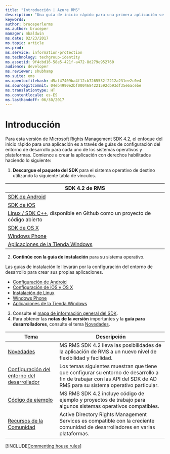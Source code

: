 ```yaml
---
title: "Introducción | Azure RMS"
description: "Una guía de inicio rápido para una primera aplicación se realiza a través de las guías de configuración del entorno de desarrollo para cada uno de los sistemas operativos y plataformas."
keywords: 
author: bruceperlerms
ms.author: bruceper
manager: mbaldwin
ms.date: 02/23/2017
ms.topic: article
ms.prod: 
ms.service: information-protection
ms.technology: techgroup-identity
ms.assetid: 9f4cbd16-58e5-421f-a472-8d279e952760
audience: developer
ms.reviewer: shubhamp
ms.suite: ems
ms.openlocfilehash: d5af47409ba4f12cb7265532f2212a231ee2c0e4
ms.sourcegitcommit: 04eb4990e2bf0004684221592cb93df35e6acebe
ms.translationtype: HT
ms.contentlocale: es-ES
ms.lasthandoff: 06/30/2017
---
```

# <a name="get-started"></a>Introducción

Para esta versión de Microsoft Rights Management SDK 4.2, el enfoque del inicio rápido para una aplicación es a través de guías de configuración del entorno de desarrollo para cada uno de los sistemas operativos y plataformas. Comience a crear la aplicación con derechos habilitados haciendo lo siguiente:

1. **Descargue el paquete del SDK** para el sistema operativo de destino utilizando la siguiente tabla de vínculos.

  |SDK 4.2 de RMS|
  |---------------|
  |[SDK de Android](http://Go.Microsoft.Com/FWLink/p/?LinkId=404271)|
  |[SDK de iOS](http://Go.Microsoft.Com/FWLink/p/?LinkId=404272)|
  |[Linux / SDK C++](https://github.com/AzureAD/rms-sdk-for-cpp), disponible en Github como un proyecto de código abierto|
  |[SDK de OS X](http://Go.Microsoft.Com/FWLink/p/?LinkId=404273)|
  |[Windows Phone](http://go.microsoft.com/fwlink/p/?LinkId=524758)|
  |[Aplicaciones de la Tienda Windows](http://go.microsoft.com/fwlink/p/?LinkID=526163)|

2. **Continúe con la guía de instalación** para su sistema operativo.

  Las guías de instalación le llevarán por la configuración del entorno de desarrollo para crear sus propias aplicaciones.
  - [Configuración de Android](android-sdk.md)
  - [Configuración de iOS y OS X](ios-sdk.md)          
  - [Instalación de Linux](linux-setup.md)              
  - [Windows Phone](windows-phone-apps.md)     
  - [Aplicaciones de la Tienda Windows](winrt-sdk.md)

3. Consulte el [mapa de información general del SDK](api-reference-4-2.md).
4. Para obtener las **notas de la versión** importantes y la **guía para desarrolladores**, consulte el tema [Novedades](release-notes.md).

  |Tema|Descripción|
  |-----|-----------|
  |[Novedades](release-notes.md)|MS RMS SDK 4.2 lleva las posibilidades de la aplicación de RMS a un nuevo nivel de flexibilidad y facilidad.|
  |[Configuración del entorno del desarrollador](setup-developer-environment.md)|Los temas siguientes muestran que tiene que configurar su entorno de desarrollo a fin de trabajar con las API del SDK de AD RMS para su sistema operativo particular.|
  |[Código de ejemplo](code-examples.md)|MS RMS SDK 4.2 incluye código de ejemplo y proyectos de trabajo para algunos sistemas operativos compatibles.|
  |[Recursos de la Comunidad](community-resources.md)|Active Directory Rights Management Services es compatible con la creciente comunidad de desarrolladores en varias plataformas.|

[!INCLUDE[Commenting house rules](../includes/houserules.md)]